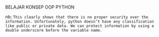 ####
BELAJAR KONSEP OOP PYTHON



nb:
`This clearly shows that there is no proper security over the information. Unfortunately, python doesn’t have any classification like public or private data. We can protect information by using a double underscore before the variable name.`